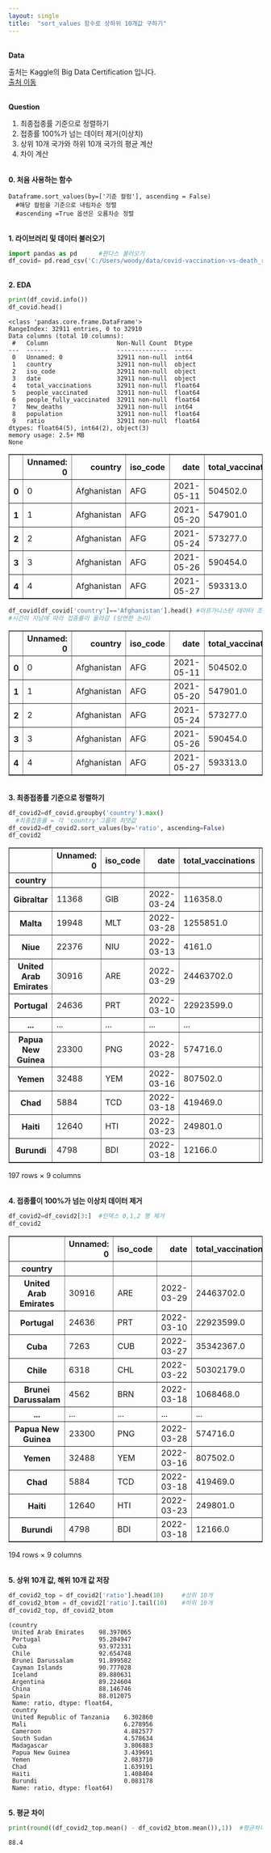```yaml
---
layout: single
title:  "sort_values 함수로 상하위 10개값 구하기"
---
```


<br/>**Data**<br/>

출처는 Kaggle의 Big Data Certification 입니다.<br/>
[출처 이동](https://www.kaggle.com/code/agileteam/py-t1-8-expected-questions/notebook)

<br/>**Question**<br/>

1. 최종접종률 기준으로 정렬하기
2. 접종률 100%가 넘는 데이터 제거(이상치)
3. 상위 10개 국가와 하위 10개 국가의 평균 계산
4. 차이 계산

<br/>**0. 처음 사용하는 함수**<br/>

    Dataframe.sort_values(by=['기준 컬럼'], ascending = False)
      #해당 컬럼을 기준으로 내림차순 정렬
      #ascending =True 옵션은 오름차순 정렬


<br/>**1. 라이브러리 및 데이터 불러오기**<br/>

```python
import pandas as pd      #판다스 불러오기
df_covid= pd.read_csv('C:/Users/woody/data/covid-vaccination-vs-death_ratio.csv')
```

<br/>**2. EDA**<br/>

```python
print(df_covid.info())  
df_covid.head()      
```

    <class 'pandas.core.frame.DataFrame'>
    RangeIndex: 32911 entries, 0 to 32910
    Data columns (total 10 columns):
     #   Column                   Non-Null Count  Dtype  
    ---  ------                   --------------  -----  
     0   Unnamed: 0               32911 non-null  int64  
     1   country                  32911 non-null  object 
     2   iso_code                 32911 non-null  object 
     3   date                     32911 non-null  object 
     4   total_vaccinations       32911 non-null  float64
     5   people_vaccinated        32911 non-null  float64
     6   people_fully_vaccinated  32911 non-null  float64
     7   New_deaths               32911 non-null  int64  
     8   population               32911 non-null  float64
     9   ratio                    32911 non-null  float64
    dtypes: float64(5), int64(2), object(3)
    memory usage: 2.5+ MB
    None
    


</style>
<table border="1" class="dataframe">
  <thead>
    <tr style="text-align: right;">
      <th></th>
      <th>Unnamed: 0</th>
      <th>country</th>
      <th>iso_code</th>
      <th>date</th>
      <th>total_vaccinations</th>
      <th>people_vaccinated</th>
      <th>people_fully_vaccinated</th>
      <th>New_deaths</th>
      <th>population</th>
      <th>ratio</th>
    </tr>
  </thead>
  <tbody>
    <tr>
      <th>0</th>
      <td>0</td>
      <td>Afghanistan</td>
      <td>AFG</td>
      <td>2021-05-11</td>
      <td>504502.0</td>
      <td>448878.0</td>
      <td>55624.0</td>
      <td>12</td>
      <td>40374668.0</td>
      <td>1.111781</td>
    </tr>
    <tr>
      <th>1</th>
      <td>1</td>
      <td>Afghanistan</td>
      <td>AFG</td>
      <td>2021-05-20</td>
      <td>547901.0</td>
      <td>470341.0</td>
      <td>77560.0</td>
      <td>10</td>
      <td>40374668.0</td>
      <td>1.164941</td>
    </tr>
    <tr>
      <th>2</th>
      <td>2</td>
      <td>Afghanistan</td>
      <td>AFG</td>
      <td>2021-05-24</td>
      <td>573277.0</td>
      <td>476367.0</td>
      <td>96910.0</td>
      <td>10</td>
      <td>40374668.0</td>
      <td>1.179866</td>
    </tr>
    <tr>
      <th>3</th>
      <td>3</td>
      <td>Afghanistan</td>
      <td>AFG</td>
      <td>2021-05-26</td>
      <td>590454.0</td>
      <td>479372.0</td>
      <td>111082.0</td>
      <td>19</td>
      <td>40374668.0</td>
      <td>1.187309</td>
    </tr>
    <tr>
      <th>4</th>
      <td>4</td>
      <td>Afghanistan</td>
      <td>AFG</td>
      <td>2021-05-27</td>
      <td>593313.0</td>
      <td>479574.0</td>
      <td>113739.0</td>
      <td>14</td>
      <td>40374668.0</td>
      <td>1.187809</td>
    </tr>
  </tbody>
</table>
</div>



```python
df_covid[df_covid['country']=='Afghanistan'].head() #아프가니스탄 데이터 조회
#시간이 지남에 따라 접종률이 올라감 (당연한 논리)
```



</style>
<table border="1" class="dataframe">
  <thead>
    <tr style="text-align: right;">
      <th></th>
      <th>Unnamed: 0</th>
      <th>country</th>
      <th>iso_code</th>
      <th>date</th>
      <th>total_vaccinations</th>
      <th>people_vaccinated</th>
      <th>people_fully_vaccinated</th>
      <th>New_deaths</th>
      <th>population</th>
      <th>ratio</th>
    </tr>
  </thead>
  <tbody>
    <tr>
      <th>0</th>
      <td>0</td>
      <td>Afghanistan</td>
      <td>AFG</td>
      <td>2021-05-11</td>
      <td>504502.0</td>
      <td>448878.0</td>
      <td>55624.0</td>
      <td>12</td>
      <td>40374668.0</td>
      <td>1.111781</td>
    </tr>
    <tr>
      <th>1</th>
      <td>1</td>
      <td>Afghanistan</td>
      <td>AFG</td>
      <td>2021-05-20</td>
      <td>547901.0</td>
      <td>470341.0</td>
      <td>77560.0</td>
      <td>10</td>
      <td>40374668.0</td>
      <td>1.164941</td>
    </tr>
    <tr>
      <th>2</th>
      <td>2</td>
      <td>Afghanistan</td>
      <td>AFG</td>
      <td>2021-05-24</td>
      <td>573277.0</td>
      <td>476367.0</td>
      <td>96910.0</td>
      <td>10</td>
      <td>40374668.0</td>
      <td>1.179866</td>
    </tr>
    <tr>
      <th>3</th>
      <td>3</td>
      <td>Afghanistan</td>
      <td>AFG</td>
      <td>2021-05-26</td>
      <td>590454.0</td>
      <td>479372.0</td>
      <td>111082.0</td>
      <td>19</td>
      <td>40374668.0</td>
      <td>1.187309</td>
    </tr>
    <tr>
      <th>4</th>
      <td>4</td>
      <td>Afghanistan</td>
      <td>AFG</td>
      <td>2021-05-27</td>
      <td>593313.0</td>
      <td>479574.0</td>
      <td>113739.0</td>
      <td>14</td>
      <td>40374668.0</td>
      <td>1.187809</td>
    </tr>
  </tbody>
</table>
</div>

<br/>**3. 최종접종률 기준으로 정렬하기**<br/>


```python
df_covid2=df_covid.groupby('country').max()
  #최종접종률 = 각 'country'그룹의 최댓값
df_covid2=df_covid2.sort_values(by='ratio', ascending=False)
df_covid2
```




</style>
<table border="1" class="dataframe">
  <thead>
    <tr style="text-align: right;">
      <th></th>
      <th>Unnamed: 0</th>
      <th>iso_code</th>
      <th>date</th>
      <th>total_vaccinations</th>
      <th>people_vaccinated</th>
      <th>people_fully_vaccinated</th>
      <th>New_deaths</th>
      <th>population</th>
      <th>ratio</th>
    </tr>
    <tr>
      <th>country</th>
      <th></th>
      <th></th>
      <th></th>
      <th></th>
      <th></th>
      <th></th>
      <th></th>
      <th></th>
      <th></th>
    </tr>
  </thead>
  <tbody>
    <tr>
      <th>Gibraltar</th>
      <td>11368</td>
      <td>GIB</td>
      <td>2022-03-24</td>
      <td>116358.0</td>
      <td>42034.0</td>
      <td>41228.0</td>
      <td>3</td>
      <td>33698.0</td>
      <td>124.737373</td>
    </tr>
    <tr>
      <th>Malta</th>
      <td>19948</td>
      <td>MLT</td>
      <td>2022-03-28</td>
      <td>1255851.0</td>
      <td>473639.0</td>
      <td>466296.0</td>
      <td>7</td>
      <td>443646.0</td>
      <td>106.760570</td>
    </tr>
    <tr>
      <th>Niue</th>
      <td>22376</td>
      <td>NIU</td>
      <td>2022-03-13</td>
      <td>4161.0</td>
      <td>1650.0</td>
      <td>1417.0</td>
      <td>0</td>
      <td>1619.0</td>
      <td>101.914762</td>
    </tr>
    <tr>
      <th>United Arab Emirates</th>
      <td>30916</td>
      <td>ARE</td>
      <td>2022-03-29</td>
      <td>24463702.0</td>
      <td>9890318.0</td>
      <td>9603499.0</td>
      <td>15</td>
      <td>10051436.0</td>
      <td>98.397065</td>
    </tr>
    <tr>
      <th>Portugal</th>
      <td>24636</td>
      <td>PRT</td>
      <td>2022-03-10</td>
      <td>22923599.0</td>
      <td>9663542.0</td>
      <td>9415073.0</td>
      <td>297</td>
      <td>10150252.0</td>
      <td>95.204947</td>
    </tr>
    <tr>
      <th>...</th>
      <td>...</td>
      <td>...</td>
      <td>...</td>
      <td>...</td>
      <td>...</td>
      <td>...</td>
      <td>...</td>
      <td>...</td>
      <td>...</td>
    </tr>
    <tr>
      <th>Papua New Guinea</th>
      <td>23300</td>
      <td>PNG</td>
      <td>2022-03-28</td>
      <td>574716.0</td>
      <td>317150.0</td>
      <td>257566.0</td>
      <td>43</td>
      <td>9220306.0</td>
      <td>3.439691</td>
    </tr>
    <tr>
      <th>Yemen</th>
      <td>32488</td>
      <td>YEM</td>
      <td>2022-03-16</td>
      <td>807502.0</td>
      <td>643501.0</td>
      <td>404781.0</td>
      <td>10</td>
      <td>30882462.0</td>
      <td>2.083710</td>
    </tr>
    <tr>
      <th>Chad</th>
      <td>5884</td>
      <td>TCD</td>
      <td>2022-03-18</td>
      <td>419469.0</td>
      <td>282003.0</td>
      <td>153238.0</td>
      <td>0</td>
      <td>17203787.0</td>
      <td>1.639191</td>
    </tr>
    <tr>
      <th>Haiti</th>
      <td>12640</td>
      <td>HTI</td>
      <td>2022-03-23</td>
      <td>249801.0</td>
      <td>163710.0</td>
      <td>112335.0</td>
      <td>7</td>
      <td>11623799.0</td>
      <td>1.408404</td>
    </tr>
    <tr>
      <th>Burundi</th>
      <td>4798</td>
      <td>BDI</td>
      <td>2022-03-18</td>
      <td>12166.0</td>
      <td>10372.0</td>
      <td>9906.0</td>
      <td>0</td>
      <td>12469663.0</td>
      <td>0.083178</td>
    </tr>
  </tbody>
</table>
<p>197 rows × 9 columns</p>
</div>


<br/>**4. 접종률이 100%가 넘는 이상치 데이터 제거**<br/>


```python
df_covid2=df_covid2[3:]  #인덱스 0,1,2 행 제거
df_covid2
```


</style>
<table border="1" class="dataframe">
  <thead>
    <tr style="text-align: right;">
      <th></th>
      <th>Unnamed: 0</th>
      <th>iso_code</th>
      <th>date</th>
      <th>total_vaccinations</th>
      <th>people_vaccinated</th>
      <th>people_fully_vaccinated</th>
      <th>New_deaths</th>
      <th>population</th>
      <th>ratio</th>
    </tr>
    <tr>
      <th>country</th>
      <th></th>
      <th></th>
      <th></th>
      <th></th>
      <th></th>
      <th></th>
      <th></th>
      <th></th>
      <th></th>
    </tr>
  </thead>
  <tbody>
    <tr>
      <th>United Arab Emirates</th>
      <td>30916</td>
      <td>ARE</td>
      <td>2022-03-29</td>
      <td>24463702.0</td>
      <td>9890318.0</td>
      <td>9603499.0</td>
      <td>15</td>
      <td>10051436.0</td>
      <td>98.397065</td>
    </tr>
    <tr>
      <th>Portugal</th>
      <td>24636</td>
      <td>PRT</td>
      <td>2022-03-10</td>
      <td>22923599.0</td>
      <td>9663542.0</td>
      <td>9415073.0</td>
      <td>297</td>
      <td>10150252.0</td>
      <td>95.204947</td>
    </tr>
    <tr>
      <th>Cuba</th>
      <td>7263</td>
      <td>CUB</td>
      <td>2022-03-27</td>
      <td>35342367.0</td>
      <td>10630665.0</td>
      <td>9910237.0</td>
      <td>98</td>
      <td>11312548.0</td>
      <td>93.972331</td>
    </tr>
    <tr>
      <th>Chile</th>
      <td>6318</td>
      <td>CHL</td>
      <td>2022-03-22</td>
      <td>50302179.0</td>
      <td>17859475.0</td>
      <td>17346012.0</td>
      <td>11447</td>
      <td>19275294.0</td>
      <td>92.654748</td>
    </tr>
    <tr>
      <th>Brunei Darussalam</th>
      <td>4562</td>
      <td>BRN</td>
      <td>2022-03-18</td>
      <td>1068468.0</td>
      <td>407945.0</td>
      <td>404935.0</td>
      <td>5</td>
      <td>443903.0</td>
      <td>91.899582</td>
    </tr>
    <tr>
      <th>...</th>
      <td>...</td>
      <td>...</td>
      <td>...</td>
      <td>...</td>
      <td>...</td>
      <td>...</td>
      <td>...</td>
      <td>...</td>
      <td>...</td>
    </tr>
    <tr>
      <th>Papua New Guinea</th>
      <td>23300</td>
      <td>PNG</td>
      <td>2022-03-28</td>
      <td>574716.0</td>
      <td>317150.0</td>
      <td>257566.0</td>
      <td>43</td>
      <td>9220306.0</td>
      <td>3.439691</td>
    </tr>
    <tr>
      <th>Yemen</th>
      <td>32488</td>
      <td>YEM</td>
      <td>2022-03-16</td>
      <td>807502.0</td>
      <td>643501.0</td>
      <td>404781.0</td>
      <td>10</td>
      <td>30882462.0</td>
      <td>2.083710</td>
    </tr>
    <tr>
      <th>Chad</th>
      <td>5884</td>
      <td>TCD</td>
      <td>2022-03-18</td>
      <td>419469.0</td>
      <td>282003.0</td>
      <td>153238.0</td>
      <td>0</td>
      <td>17203787.0</td>
      <td>1.639191</td>
    </tr>
    <tr>
      <th>Haiti</th>
      <td>12640</td>
      <td>HTI</td>
      <td>2022-03-23</td>
      <td>249801.0</td>
      <td>163710.0</td>
      <td>112335.0</td>
      <td>7</td>
      <td>11623799.0</td>
      <td>1.408404</td>
    </tr>
    <tr>
      <th>Burundi</th>
      <td>4798</td>
      <td>BDI</td>
      <td>2022-03-18</td>
      <td>12166.0</td>
      <td>10372.0</td>
      <td>9906.0</td>
      <td>0</td>
      <td>12469663.0</td>
      <td>0.083178</td>
    </tr>
  </tbody>
</table>
<p>194 rows × 9 columns</p>
</div>


<br/>**5. 상위 10개 값, 해위 10개 값 저장**<br/>


```python
df_covid2_top = df_covid2['ratio'].head(10)     #상위 10개
df_covid2_btom = df_covid2['ratio'].tail(10)    #하위 10개
df_covid2_top, df_covid2_btom
```




    (country
     United Arab Emirates    98.397065
     Portugal                95.204947
     Cuba                    93.972331
     Chile                   92.654748
     Brunei Darussalam       91.899582
     Cayman Islands          90.777028
     Iceland                 89.880631
     Argentina               89.224604
     China                   88.146746
     Spain                   88.012075
     Name: ratio, dtype: float64,
     country
     United Republic of Tanzania    6.302860
     Mali                           6.278956
     Cameroon                       4.882577
     South Sudan                    4.578634
     Madagascar                     3.806883
     Papua New Guinea               3.439691
     Yemen                          2.083710
     Chad                           1.639191
     Haiti                          1.408404
     Burundi                        0.083178
     Name: ratio, dtype: float64)

<br/>**5. 평균 차이**<br/>


```python
print(round((df_covid2_top.mean() - df_covid2_btom.mean()),1))  #평균차이
```

    88.4
    
